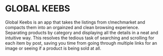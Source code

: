 # GLOBAL KEEBS
Global Keebs is an app that takes the listings from r/mechmarket and compacts them into an orgainzed and clean browsing experience. Separating products by category and displaying all the details in a neat and intuitive way. This resolves the tedious task of searching and scrolling for each item by post, saving you time from going through multiple links for an image or seeing if a product is being sold at all.

